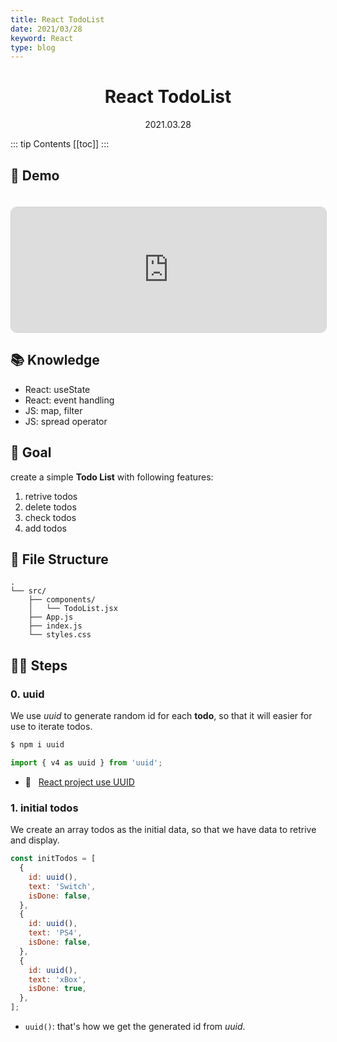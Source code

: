 ```yaml
---
title: React TodoList
date: 2021/03/28
keyword: React
type: blog
---
```


<h1 align="center">React TodoList</h1>
<div align="center">2021.03.28</div>

::: tip Contents
[[toc]]
:::

## 🚀 Demo

<iframe src="https://codesandbox.io/embed/react-todos-ouuxq?fontsize=14&hidenavigation=1&theme=dark&view=preview"
     style="width:100%; height:200px; border: 1px lightgray solid; border-radius: 10px; overflow:hidden; margin-top: 20px;"
     title="react todos"
     allow="accelerometer; ambient-light-sensor; camera; encrypted-media; geolocation; gyroscope; hid; microphone; midi; payment; usb; vr; xr-spatial-tracking"
     sandbox="allow-forms allow-modals allow-popups allow-presentation allow-same-origin allow-scripts"
   ></iframe>

## 📚 Knowledge

- React: useState
- React: event handling
- JS: map, filter
- JS: spread operator

## 🎯 Goal

create a simple **Todo List** with following features:

1. retrive todos
2. delete todos
3. check todos
4. add todos

## 🌲 File Structure

```
.
└── src/
    ├── components/
    │   └── TodoList.jsx
    ├── App.js
    ├── index.js
    └── styles.css
```

## 🦶🏻 Steps

### 0. uuid

We use _uuid_ to generate random id for each **todo**, so that it will easier for use to iterate todos.

```bash
$ npm i uuid
```

```javascript
import { v4 as uuid } from 'uuid';
```

- 🔗 &nbsp; [React project use UUID](../2021-01-12_react_project_use_uuid/ReactProjectUseUUID.md)

### 1. initial todos

We create an array todos as the initial data, so that we have data to retrive and display.

```jsx
const initTodos = [
  {
    id: uuid(),
    text: 'Switch',
    isDone: false,
  },
  {
    id: uuid(),
    text: 'PS4',
    isDone: false,
  },
  {
    id: uuid(),
    text: 'xBox',
    isDone: true,
  },
];
```

- `uuid()`: that's how we get the generated id from _uuid_.
